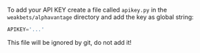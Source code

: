 To add your API KEY create a file called `apikey.py` in the
`weakbets/alphavantage` directory and add the key as global string:

```python
APIKEY='...'
```

This file will be ignored by git, do not add it!
